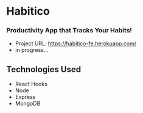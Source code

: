 # Habitico
### Productivity App that Tracks Your Habits!
* Project URL: https://habitico-fe.herokuapp.com/
* in progress...

## Technologies Used
* React Hooks
* Node
* Express
* MongoDB